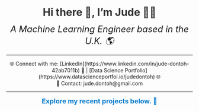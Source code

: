 <p align="center">
  <b style="font-size: 28px; color: #333;">Hi there 👋, I’m Jude 👨‍💻</b>
</p>

<p align="center">
  <span style="font-size: 24px;"><i>A Machine Learning Engineer based in the U.K. 🌎</i></span>
</p>

---

<p align="center">
  🌐 Connect with me: [LinkedIn](https://www.linkedin.com/in/jude-dontoh-42ab7011b) 🔗 | [Data Science Portfolio](https://www.datascienceportfol.io/judedontoh) 🌐<br>
  📧 Contact: jude.dontoh@gmail.com
</p>

---

<p align="center">
  <span style="font-size: 18px; color: #007acc;"><b>Explore my recent projects below. 🚀</b></span>
</p>



<!---
judedontoh/judedontoh is a ✨ special ✨ repository because its `README.md` (this file) appears on your GitHub profile.
You can click the Preview link to take a look at your changes.
--->
